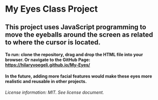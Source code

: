 # My Eyes Class Project
## This project uses JavaScript programming to move the eyeballs around the screen as related to where the cursor is located. 

#### To run: clone the repository, drag and drop the HTML file into your browser. Or navigate to the GitHub Page: https://hilaryvoegeli.github.io/My-Eyes/
#### In the future, adding more facial features would make these eyes more realistic and reusable in other projects. 


###### License information: MIT. See license document. 

